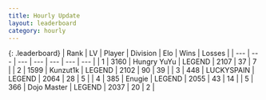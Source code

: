 ```yaml
---
title: Hourly Update
layout: leaderboard
category: hourly
---
```


{: .leaderboard}
| Rank | LV | Player | Division | Elo | Wins | Losses |
| --- | --- | --- | --- | --- | --- | --- |
| <span data-change="0">1</span> | 3160 | <span title="ID: 164871">Hungry YuYu</span> | LEGEND | <span data-change="0">2107</span> | <span data-change="0">37</span> | <span data-change="0">7</span> |
| <span data-change="0">2</span> | 1599 | <span title="ID: 392407">Kunzut1k</span> | LEGEND | <span data-change="0">2102</span> | <span data-change="0">90</span> | <span data-change="0">39</span> |
| <span data-change="0">3</span> | 448 | <span title="ID: 623829">LUCKYSPAIN</span> | LEGEND | <span data-change="0">2064</span> | <span data-change="0">28</span> | <span data-change="0">5</span> |
| <span data-change="0">4</span> | 385 | <span title="ID: 623502">Enugie</span> | LEGEND | <span data-change="5">2055</span> | <span data-change="1">43</span> | <span data-change="0">14</span> |
| <span data-change="0">5</span> | 366 | <span title="ID: 431504">Dojo Master</span> | LEGEND | <span data-change="0">2037</span> | <span data-change="0">20</span> | <span data-change="0">2</span> |